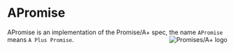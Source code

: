 # APromise
APromise is an implementation of the Promise/A+ spec, the name `APromise` means `A Plus Promise`.
<a href="https://promisesaplus.com/">
    <img src="https://promisesaplus.com/assets/logo-small.png" alt="Promises/A+ logo"
         title="Promises/A+ 1.0 compliant" align="right" />
</a>